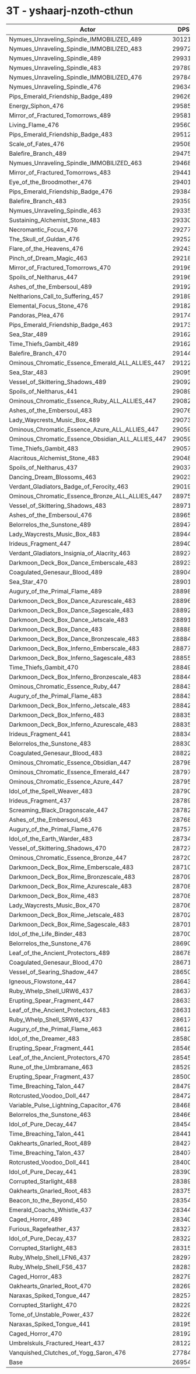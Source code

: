# 3T - yshaarj-nzoth-cthun
| Actor | DPS | Increase |
|---|:---:|:---:|
|Nymues_Unraveling_Spindle_IMMOBILIZED_489|301216|11.75%|
|Nymues_Unraveling_Spindle_IMMOBILIZED_483|299726|11.20%|
|Nymues_Unraveling_Spindle_489|299310|11.04%|
|Nymues_Unraveling_Spindle_483|297891|10.52%|
|Nymues_Unraveling_Spindle_IMMOBILIZED_476|297846|10.50%|
|Nymues_Unraveling_Spindle_476|296348|9.94%|
|Pips_Emerald_Friendship_Badge_489|296265|9.91%|
|Energy_Siphon_476|295857|9.76%|
|Mirror_of_Fractured_Tomorrows_489|295815|9.75%|
|Living_Flame_476|295601|9.67%|
|Pips_Emerald_Friendship_Badge_483|295125|9.49%|
|Scale_of_Fates_476|295085|9.48%|
|Balefire_Branch_489|294752|9.35%|
|Nymues_Unraveling_Spindle_IMMOBILIZED_463|294689|9.33%|
|Mirror_of_Fractured_Tomorrows_483|294410|9.22%|
|Eye_of_the_Broodmother_476|294010|9.08%|
|Pips_Emerald_Friendship_Badge_476|293846|9.02%|
|Balefire_Branch_483|293595|8.92%|
|Nymues_Unraveling_Spindle_463|293355|8.83%|
|Sustaining_Alchemist_Stone_483|293302|8.81%|
|Necromantic_Focus_476|292770|8.62%|
|The_Skull_of_Guldan_476|292525|8.53%|
|Flare_of_the_Heavens_476|292433|8.49%|
|Pinch_of_Dream_Magic_463|292180|8.40%|
|Mirror_of_Fractured_Tomorrows_470|291968|8.32%|
|Spoils_of_Neltharus_447|291966|8.32%|
|Ashes_of_the_Embersoul_489|291923|8.30%|
|Neltharions_Call_to_Suffering_457|291897|8.29%|
|Elemental_Focus_Stone_476|291823|8.27%|
|Pandoras_Plea_476|291744|8.24%|
|Pips_Emerald_Friendship_Badge_463|291735|8.23%|
|Sea_Star_489|291621|8.19%|
|Time_Thiefs_Gambit_489|291621|8.19%|
|Balefire_Branch_470|291447|8.13%|
|Ominous_Chromatic_Essence_Emerald_ALL_ALLIES_447|291229|8.04%|
|Sea_Star_483|290953|7.94%|
|Vessel_of_Skittering_Shadows_489|290923|7.93%|
|Spoils_of_Neltharus_441|290896|7.92%|
|Ominous_Chromatic_Essence_Ruby_ALL_ALLIES_447|290823|7.89%|
|Ashes_of_the_Embersoul_483|290760|7.87%|
|Lady_Waycrests_Music_Box_489|290732|7.86%|
|Ominous_Chromatic_Essence_Azure_ALL_ALLIES_447|290596|7.81%|
|Ominous_Chromatic_Essence_Obsidian_ALL_ALLIES_447|290590|7.81%|
|Time_Thiefs_Gambit_483|290572|7.80%|
|Alacritous_Alchemist_Stone_483|290483|7.77%|
|Spoils_of_Neltharus_437|290378|7.73%|
|Dancing_Dream_Blossoms_463|290231|7.67%|
|Verdant_Gladiators_Badge_of_Ferocity_463|290191|7.66%|
|Ominous_Chromatic_Essence_Bronze_ALL_ALLIES_447|289754|7.50%|
|Vessel_of_Skittering_Shadows_483|289718|7.48%|
|Ashes_of_the_Embersoul_476|289656|7.46%|
|Belorrelos_the_Sunstone_489|289477|7.39%|
|Lady_Waycrests_Music_Box_483|289443|7.38%|
|Irideus_Fragment_447|289400|7.37%|
|Verdant_Gladiators_Insignia_of_Alacrity_463|289275|7.32%|
|Darkmoon_Deck_Box_Dance_Emberscale_483|289231|7.30%|
|Coagulated_Genesaur_Blood_489|289042|7.23%|
|Sea_Star_470|289012|7.22%|
|Augury_of_the_Primal_Flame_489|288984|7.21%|
|Darkmoon_Deck_Box_Dance_Azurescale_483|288963|7.20%|
|Darkmoon_Deck_Box_Dance_Sagescale_483|288924|7.19%|
|Darkmoon_Deck_Box_Dance_Jetscale_483|288911|7.18%|
|Darkmoon_Deck_Box_Dance_483|288885|7.18%|
|Darkmoon_Deck_Box_Dance_Bronzescale_483|288844|7.16%|
|Darkmoon_Deck_Box_Inferno_Emberscale_483|288778|7.14%|
|Darkmoon_Deck_Box_Inferno_Sagescale_483|288559|7.05%|
|Time_Thiefs_Gambit_470|288495|7.03%|
|Darkmoon_Deck_Box_Inferno_Bronzescale_483|288449|7.01%|
|Ominous_Chromatic_Essence_Ruby_447|288431|7.01%|
|Augury_of_the_Primal_Flame_483|288430|7.01%|
|Darkmoon_Deck_Box_Inferno_Jetscale_483|288428|7.01%|
|Darkmoon_Deck_Box_Inferno_483|288356|6.98%|
|Darkmoon_Deck_Box_Inferno_Azurescale_483|288353|6.98%|
|Irideus_Fragment_441|288349|6.98%|
|Belorrelos_the_Sunstone_483|288308|6.96%|
|Coagulated_Genesaur_Blood_483|288226|6.93%|
|Ominous_Chromatic_Essence_Obsidian_447|287988|6.84%|
|Ominous_Chromatic_Essence_Emerald_447|287979|6.84%|
|Ominous_Chromatic_Essence_Azure_447|287951|6.83%|
|Idol_of_the_Spell_Weaver_483|287902|6.81%|
|Irideus_Fragment_437|287890|6.81%|
|Screaming_Black_Dragonscale_447|287829|6.78%|
|Ashes_of_the_Embersoul_463|287681|6.73%|
|Augury_of_the_Primal_Flame_476|287574|6.69%|
|Idol_of_the_Earth_Warder_483|287343|6.60%|
|Vessel_of_Skittering_Shadows_470|287272|6.58%|
|Ominous_Chromatic_Essence_Bronze_447|287208|6.55%|
|Darkmoon_Deck_Box_Rime_Emberscale_483|287101|6.51%|
|Darkmoon_Deck_Box_Rime_Bronzescale_483|287097|6.51%|
|Darkmoon_Deck_Box_Rime_Azurescale_483|287085|6.51%|
|Darkmoon_Deck_Box_Rime_483|287080|6.51%|
|Lady_Waycrests_Music_Box_470|287063|6.50%|
|Darkmoon_Deck_Box_Rime_Jetscale_483|287027|6.49%|
|Darkmoon_Deck_Box_Rime_Sagescale_483|287017|6.48%|
|Idol_of_the_Life_Binder_483|287006|6.48%|
|Belorrelos_the_Sunstone_476|286904|6.44%|
|Leaf_of_the_Ancient_Protectors_489|286789|6.40%|
|Coagulated_Genesaur_Blood_470|286719|6.37%|
|Vessel_of_Searing_Shadow_447|286504|6.29%|
|Igneous_Flowstone_447|286431|6.26%|
|Ruby_Whelp_Shell_URW6_437|286373|6.24%|
|Erupting_Spear_Fragment_447|286331|6.23%|
|Leaf_of_the_Ancient_Protectors_483|286313|6.22%|
|Ruby_Whelp_Shell_SRW6_437|286177|6.17%|
|Augury_of_the_Primal_Flame_463|286125|6.15%|
|Idol_of_the_Dreamer_483|285807|6.03%|
|Erupting_Spear_Fragment_441|285468|5.91%|
|Leaf_of_the_Ancient_Protectors_470|285450|5.90%|
|Rune_of_the_Umbramane_463|285297|5.84%|
|Erupting_Spear_Fragment_437|285000|5.73%|
|Time_Breaching_Talon_447|284790|5.66%|
|Rotcrusted_Voodoo_Doll_447|284729|5.63%|
|Variable_Pulse_Lightning_Capacitor_476|284684|5.62%|
|Belorrelos_the_Sunstone_463|284662|5.61%|
|Idol_of_Pure_Decay_447|284545|5.57%|
|Time_Breaching_Talon_441|284413|5.52%|
|Oakhearts_Gnarled_Root_489|284276|5.47%|
|Time_Breaching_Talon_437|284070|5.39%|
|Rotcrusted_Voodoo_Doll_441|284004|5.36%|
|Idol_of_Pure_Decay_441|283907|5.33%|
|Corrupted_Starlight_488|283892|5.32%|
|Oakhearts_Gnarled_Root_483|283759|5.27%|
|Beacon_to_the_Beyond_450|283542|5.19%|
|Emerald_Coachs_Whistle_437|283446|5.16%|
|Caged_Horror_489|283408|5.14%|
|Furious_Ragefeather_437|283277|5.09%|
|Idol_of_Pure_Decay_437|283222|5.07%|
|Corrupted_Starlight_483|283151|5.05%|
|Ruby_Whelp_Shell_LFN6_437|282972|4.98%|
|Ruby_Whelp_Shell_FS6_437|282836|4.93%|
|Caged_Horror_483|282790|4.91%|
|Oakhearts_Gnarled_Root_470|282692|4.88%|
|Naraxas_Spiked_Tongue_447|282575|4.83%|
|Corrupted_Starlight_470|282291|4.73%|
|Tome_of_Unstable_Power_437|282263|4.72%|
|Naraxas_Spiked_Tongue_441|281957|4.61%|
|Caged_Horror_470|281927|4.59%|
|Umbrelskuls_Fractured_Heart_437|281220|4.33%|
|Vanquished_Clutches_of_Yogg_Saron_476|277846|3.08%|
|Base|269545|0.00%|
